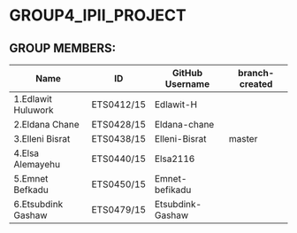 # GROUP4_IPII_PROJECT

## GROUP MEMBERS:

| Name                  | ID             | GitHub Username  | branch-created|
|-----------------------|----------------|----------------- |---------------|
| 1.Edlawit Huluwork    |  ETS0412/15    | Edlawit-H        |
| 2.Eldana Chane        |  ETS0428/15    | Eldana-chane     |
| 3.Elleni Bisrat       |  ETS0438/15    | Elleni-Bisrat    |    master     |
| 4.Elsa Alemayehu      |  ETS0440/15    | Elsa2116         |
| 5.Emnet Befkadu       |  ETS0450/15    | Emnet-befikadu   |
| 6.Etsubdink Gashaw    |  ETS0479/15    | Etsubdink-Gashaw |
